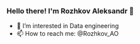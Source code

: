 ### Hello there! I'm Rozhkov Aleksandr 👋

- 👀 I’m interested in Data engineering
- 📫 How to reach me: @Rozhkov_AO

<!--
**ARozhkovDE/ARozhkovDE** is a ✨ _special_ ✨ repository because its `README.md` (this file) appears on your GitHub profile.

Here are some ideas to get you started:

- 🔭 I’m currently working on ...
- 🌱 I’m currently learning ...
- 👯 I’m looking to collaborate on ...
- 🤔 I’m looking for help with ...
- 💬 Ask me about ...
- 📫 How to reach me: ...
- 😄 Pronouns: ...
- ⚡ Fun fact: ...
-->
